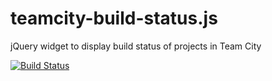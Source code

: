 teamcity-build-status.js
========================

jQuery widget to display build status of projects in Team City

[![Build Status](https://drone.io/github.com/code-computerlove/teamcity-build-status.js/status.png)](https://drone.io/github.com/code-computerlove/teamcity-build-status.js/latest)